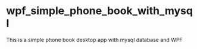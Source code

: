 # wpf_simple_phone_book_with_mysql
This is a simple phone book desktop app with mysql database and WPF
